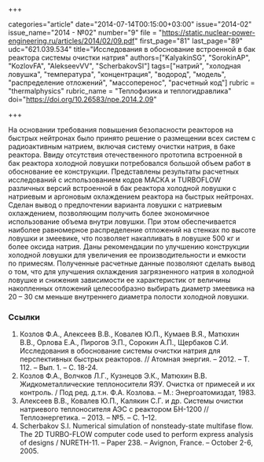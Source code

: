 +++

categories="article"
date="2014-07-14T00:15:00+03:00"
issue="2014-02"
issue_name="2014 - №02"
number="9"
file = "https://static.nuclear-power-engineering.ru/articles/2014/02/09.pdf"
first_page="81"
last_page="89"
udc="621.039.534"
title="Исследования в обоснование встроенной в бак реактора системы очистки натрия"
authors=["KalyakinSG", "SorokinAP", "KozlovFA", "AlekseevVV", "ScherbakovSI"]
tags=["натрий", "холодная ловушка", "температура", "концентрация", "водород", "модель", "распределение отложений", "массоперенос", "расчетный код"]
rubric = "thermalphysics"
rubric_name = "Теплофизика и теплогидравлика"
doi="https://doi.org/10.26583/npe.2014.2.09"

+++

На основании требования повышения безопасности реакторов на быстрых нейтронах было принято решение о размещении всех систем с радиоактивным натрием, включая систему очистки натрия, в баке реактора. Ввиду отсутствия отечественного прототипа встроенной в бак реактора холодной ловушки потребовался большой объем работ в обоснование ее конструкции. Представлены результаты расчетных исследований с использованием кодов МАСКА и TURBOFLOW различных версий встроенной в бак реактора холодной ловушки с натриевым и аргоновым охлаждением реактора на быстрых нейтронах. Сделан вывод о предпочтении варианта ловушки с натриевым охлаждением, позволяющим получить более экономичное использование объема внутри ловушки. При этом обеспечивается наиболее равномерное распределение отложений на стенках по высоте ловушки и змеевике, что позволяет накапливать в ловушке 500 кг и более оксида натрия. Даны рекомендации по улучшению конструкции холодной ловушки для увеличения ее производительности и емкости по примесям. Полученные расчетные данные позволяют сделать вывод о том, что для улучшения охлаждения загрязненного натрия в холодной ловушке и снижения зависимости ее характеристик от величины накопленных отложений целесообразно выбирать диаметр змеевика на 20 – 30 см меньше внутреннего диаметра полости холодной ловушки.

### Ссылки

1. Козлов Ф.А., Алексеев В.В., Ковалев Ю.П., Кумаев В.Я., Матюхин В.В., Орлова Е.А., Пирогов Э.П., Сорокин А.П., Щербаков С.И. Исследования в обоснование системы очистки натрия для перспективных быстрых реакторов. // Атомная энергия. – 2012. – Т. 112. – Вып. 1. – С. 18-24.
2. Козлов Ф.А., Волчков Л.Г., Кузнецов Э.К., Матюхин В.В. Жидкометаллические теплоносители ЯЭУ. Очистка от примесей и их контроль. / Под ред. д.т.н. Ф.А. Козлова. – М.: Энергоатомиздат, 1983.
3. Алексеев В.В., Ковалев Ю.П., Калякин С.Г. и др. Системы очистки натриевого теплоносителя АЭС с реактором БН-1200 // Теплоэнергетика. – 2013. – №5. – С. 1–12.
4. Scherbakov S.I. Numerical simulation of nonsteady-state multifase flow. The 2D TURBO-FLOW computer code used to perform express analysis of designs / NURETH-11. – Paper 238. – Avignon, France. – October 2-6, 2005.